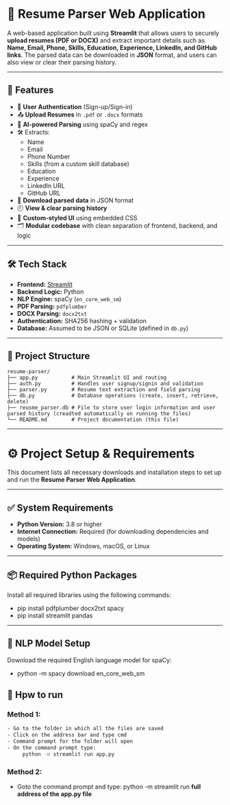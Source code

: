 # 📄 Resume Parser Web Application

A web-based application built using **Streamlit** that allows users to securely **upload resumes (PDF or DOCX)** and extract important details such as **Name, Email, Phone, Skills, Education, Experience, LinkedIn, and GitHub links**. The parsed data can be downloaded in **JSON** format, and users can also view or clear their parsing history.

---

## 🌟 Features

- 🔐 **User Authentication** (Sign-up/Sign-in)
- 📤 **Upload Resumes** in `.pdf` or `.docx` formats
- 🧠 **AI-powered Parsing** using spaCy and regex
- 🛠️ Extracts:
  - Name
  - Email
  - Phone Number
  - Skills (from a custom skill database)
  - Education
  - Experience
  - LinkedIn URL
  - GitHub URL
- 💾 **Download parsed data** in JSON format
- 🕘 **View & clear parsing history**
- 🎨 **Custom-styled UI** using embedded CSS
- 🗂️ **Modular codebase** with clean separation of frontend, backend, and logic

---

## 🛠️ Tech Stack

- **Frontend:** [Streamlit](https://streamlit.io/)
- **Backend Logic:** Python
- **NLP Engine:** spaCy (`en_core_web_sm`)
- **PDF Parsing:** `pdfplumber`
- **DOCX Parsing:** `docx2txt`
- **Authentication:** SHA256 hashing + validation
- **Database:** Assumed to be JSON or SQLite (defined in `db.py`)

---

## 📁 Project Structure

```plaintext
resume-parser/
├── app.py           # Main Streamlit UI and routing
├── auth.py          # Handles user signup/signin and validation
├── parser.py        # Resume text extraction and field parsing
├── db.py            # Database operations (create, insert, retrieve, delete)
├── reusme_parser.db # File to store user login information and user parsed history (creadted automatically on running the files)
└── README.md        # Project documentation (this file)
```

---

# ⚙️ Project Setup & Requirements

This document lists all necessary downloads and installation steps to set up and run the **Resume Parser Web Application**.

---

## ✅ System Requirements

- **Python Version:** 3.8 or higher
- **Internet Connection:** Required (for downloading dependencies and models)
- **Operating System:** Windows, macOS, or Linux

---

## 📦 Required Python Packages

Install all required libraries using the following commands:
- pip install pdfplumber docx2txt spacy
- pip install streamlit pandas

---

## 🧠 NLP Model Setup

Download the required English language model for spaCy:
- python -m spacy download en_core_web_sm

## 🚀 Hpw to run
### Method 1:
```bash
- Go to the folder in which all the files are saved
- Click on the address bar and type cmd
- Command prompt for the folder will open
- On the command prompt type:
     python -m streamlit run app.py
```
### Method 2:

- Goto the command prompt and type:
      python -m streamlit run **full address of the app.py file**
